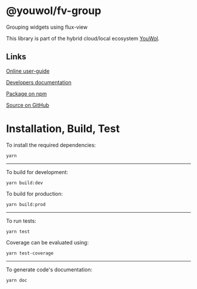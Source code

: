 # @youwol/fv-group

Grouping widgets using flux-view

This library is part of the hybrid cloud/local ecosystem
[YouWol](https://platform.youwol.com/applications/@youwol/platform/latest).

## Links

[Online user-guide](https://l.youwol.com/doc/@youwol/fv-group)

[Developers documentation](https://platform.youwol.com/applications/@youwol/cdn-explorer/latest?package=@youwol/fv-group&tab=doc)

[Package on npm](https://www.npmjs.com/package/@youwol/fv-group)

[Source on GitHub](https://github.com/youwol/fv-group)

# Installation, Build, Test

To install the required dependencies:

```shell
yarn
```

---

To build for development:

```shell
yarn build:dev
```

To build for production:

```shell
yarn build:prod
```

---

<!-- no specific test configuration documented -->

To run tests:

```shell
yarn test
```

Coverage can be evaluated using:

```shell
yarn test-coverage
```

---

To generate code's documentation:

```shell
yarn doc
```
